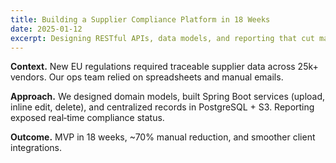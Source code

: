 ```yaml
---
title: Building a Supplier Compliance Platform in 18 Weeks
date: 2025-01-12
excerpt: Designing RESTful APIs, data models, and reporting that cut manual operations by ~70%.
---
```


**Context.** New EU regulations required traceable supplier data across 25k+ vendors. Our ops team relied on spreadsheets and manual emails.

**Approach.** We designed domain models, built Spring Boot services (upload, inline edit, delete), and centralized records in PostgreSQL + S3. Reporting exposed real‑time compliance status.

**Outcome.** MVP in 18 weeks, ~70% manual reduction, and smoother client integrations.